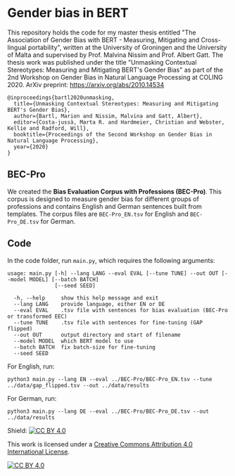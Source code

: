 # Gender bias in BERT
This repository holds the code for my master thesis entitled "The Association of Gender Bias with BERT - Measuring, Mitigating and Cross-lingual portability", written at the University of Groningen and the University of Malta and supervised by Prof. Malvina Nissim and Prof. Albert Gatt. The thesis work was published under the title "Unmasking Contextual Stereotypes: Measuring and Mitigating BERT's Gender Bias" as part of the 2nd Workshop on Gender Bias in Natural Language Processing at COLING 2020. ArXiv preprint: https://arxiv.org/abs/2010.14534
```
@inproceedings{bartl2020unmasking,
  title={Unmasking Contextual Stereotypes: Measuring and Mitigating BERT's Gender Bias},
  author={Bartl, Marion and Nissim, Malvina and Gatt, Albert},
  editor={Costa-jussà, Marta R. and Hardmeier, Christian and Webster, Kellie and Radford, Will},
  booktitle={Proceedings of the Second Workshop on Gender Bias in Natural Language Processing},
  year={2020}
}

```

## BEC-Pro

We created the **Bias Evaluation Corpus with Professions (BEC-Pro)**. This corpus is designed to measure gender bias for different groups of professions and contains English and German sentences built from templates. The corpus files are `BEC-Pro_EN.tsv` for English and `BEC-Pro_DE.tsv` for German.

## Code

In the code folder, run `main.py`, which requires the following arguments:
```
usage: main.py [-h] --lang LANG --eval EVAL [--tune TUNE] --out OUT [--model MODEL] [--batch BATCH]
               [--seed SEED]

  -h, --help     show this help message and exit
  --lang LANG    provide language, either EN or DE
  --eval EVAL    .tsv file with sentences for bias evaluation (BEC-Pro or transformed EEC)
  --tune TUNE    .tsv file with sentences for fine-tuning (GAP flipped)
  --out OUT      output directory and start of filename
  --model MODEL  which BERT model to use 
  --batch BATCH  fix batch-size for fine-tuning 
  --seed SEED
```

For English, run:
```
python3 main.py --lang EN --eval ../BEC-Pro/BEC-Pro_EN.tsv --tune ../data/gap_flipped.tsv --out ../data/results
```
For German, run:
```
python3 main.py --lang DE --eval ../BEC-Pro/BEC-Pro_DE.tsv --out ../data/results
```  
  

Shield: [![CC BY 4.0][cc-by-shield]][cc-by]

This work is licensed under a
[Creative Commons Attribution 4.0 International License][cc-by].

[![CC BY 4.0][cc-by-image]][cc-by]

[cc-by]: http://creativecommons.org/licenses/by/4.0/
[cc-by-image]: https://i.creativecommons.org/l/by/4.0/88x31.png
[cc-by-shield]: https://img.shields.io/badge/License-CC%20BY%204.0-lightgrey.svg
